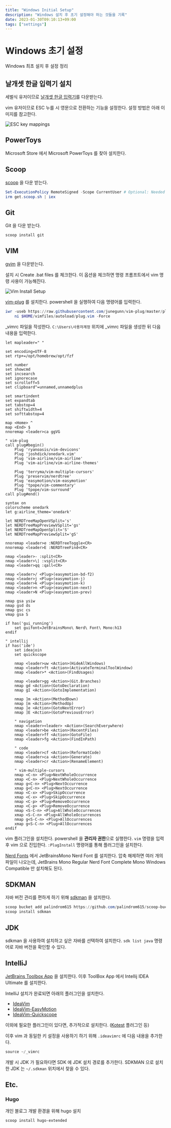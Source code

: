 ```yaml
---
title: "Windows Initial Setup"
description: "Windows 설치 후 초기 설정해야 하는 것들을 기록"
date: 2023-01-30T09:10:13+09:00
tags: ["settings"]
---
```


# Windows 초기 설정

Windows 최초 설치 후 설정 정리

## 날개셋 한글 입력기 설치

세벌식 유저이므로 [날개셋 한글 입력기](http://moogi.new21.org/ngs_download.htm)를 다운받는다.

vim 유저이므로 ESC 누를 시 영문으로 전환하는 기능을 설정한다. 설정 방법은 아래 이미지를 참고한다.

![ESC key mappings](/images/notes/esc-key-mappings.png)

## PowerToys

Microsoft Store 에서 Microsoft PowerToys 를 찾아 설치한다.

## Scoop

[scoop](https://scoop.sh/) 을 다운 받는다.

```powershell
Set-ExecutionPolicy RemoteSigned -Scope CurrentUser # Optional: Needed to run a remote script the first time
irm get.scoop.sh | iex
```

## Git

Git 을 다운 받는다.

```powershell
scoop install git
```

## VIM

[gvim](https://www.vim.org/download.php) 을 다운받는다.

설치 시 Create .bat files 를 체크한다. 이 옵션을 체크하면 명령 프롬프트에서 vim 명령 사용이 가능해진다.

![Vim Install Setup](/images/notes/vim-create-bat-files.png)

[vim-plug](https://github.com/junegunn/vim-plug) 를 설치한다. powershell 을 실행하여 다음 명령어를 입력한다.

```powershell
iwr -useb https://raw.githubusercontent.com/junegunn/vim-plug/master/plug.vim |`
    ni $HOME/vimfiles/autoload/plug.vim -Force
```

_vimrc 파일을 작성한다. `C:\Users\사용자계정` 위치에 _vimrc 파일을 생성한 뒤 다음 내용을 입력한다.

```
let mapleader=" "

set encoding=UTF-8
set rtp+=/opt/homebrew/opt/fzf

set number
set showcmd
set incsearch
set ignorecase
set scrolloff=5
set clipboard^=unnamed,unnamedplus

set smartindent
set expandtab
set tabstop=4
set shiftwidth=4
set softtabstop=4

map <Home> ^
map <End> $
nnoremap <leader>ca ggVG

" vim-plug
call plug#begin()
    Plug 'ryanoasis/vim-devicons'
    Plug 'joshdick/onedark.vim'
    Plug 'vim-airline/vim-airline'
    Plug 'vim-airline/vim-airline-themes'

    Plug 'terryma/vim-multiple-cursors'
    Plug 'preservim/nerdtree'
    Plug 'easymotion/vim-easymotion'
    Plug 'tpope/vim-commentary'
    Plug 'tpope/vim-surround'
call plug#end()

syntax on
colorscheme onedark
let g:airline_theme='onedark'

let NERDTreeMapOpenVSplit='s'
let NERDTreeMapPreviewVSplit='gs'
let NERDTreeMapOpenSplit='S'
let NERDTreeMapPreviewSplit='gS'

nnoremap <leader>e :NERDTreeToggle<CR>
nnoremap <leader>E :NERDTreeFind<CR>

nmap <leader>- :split<CR>
nmap <leader>\| :vsplit<CR>
nmap <leader>qq :qall<CR>

nmap <leader>/ <Plug>(easymotion-bd-f2)
nmap <leader>j <Plug>(easymotion-j)
nmap <leader>k <Plug>(easymotion-k)
nmap <leader>n <Plug>(easymotion-next)
nmap <leader>N <Plug>(easymotion-prev)

nmap gsa ysiw
nmap gsd ds
nmap gsc cs
vmap gsa S

if has('gui_running')
    set guifont=JetBrainsMono\ Nerd\ Font\ Mono:h13
endif

" intellij
if has('ide')
    set ideajoin
    set quickscope 

    nmap <leader>uw <Action>(HideAllWindows)
    nmap <leader>ft <Action>(ActivateTerminalToolWindow)
    nmap <leader>* <Action>(FindUsages)

    nmap <leader>gg <Action>(Git.Branches)
    nmap gd <Action>(GotoDeclaration)
    nmap gI <Action>(GotoImplementation)

    nmap ]m <Action>(MethodDown)
    nmap [m <Action>(MethodUp)
    nmap ]e <Action>(GotoNextError)
    nmap ]E <Action>(GotoPreviousError)

    " navigation
    nmap <leader><leader> <Action>(SearchEverywhere)
    nmap <leader>be <Action>(RecentFiles)
    nmap <leader>ff <Action>(GotoFile)
    nmap <leader>fg <Action>(FindInPath)

    " code
    nmap <leader>cf <Action>(ReformatCode)
    nmap <leader>ca <Action>(Generate)
    nmap <leader>cr <Action>(RenameElement)

    " vim-multiple-cursors
    nmap <C-n> <Plug>NextWholeOccurrence
    xmap <C-n> <Plug>NextWholeOccurrence
    nmap g<C-n> <Plug>NextOccurrence
    xmap g<C-n> <Plug>NextOccurrence
    nmap <C-x> <Plug>SkipOccurrence
    xmap <C-x> <Plug>SkipOccurrence
    nmap <C-p> <Plug>RemoveOccurrence
    xmap <C-p> <Plug>RemoveOccurrence
    nmap <S-C-n> <Plug>AllWholeOccurrences
    xmap <S-C-n> <Plug>AllWholeOccurrences
    nmap g<S-C-n> <Plug>AllOccurrences
    xmap g<S-C-n> <Plug>AllOccurrences
endif
```

vim 플러그인을 설치한다. powershell 을 **관리자 권한**으로 실행한다.  `vim` 명령을 입력 후 vim 으로 진입한다. `:PlugInstall` 명령어를 통해 플러그인을 설치한다.

[Nerd Fonts](https://www.nerdfonts.com/font-downloads) 에서 JetBrainsMono Nerd Font 를 설치한다. 압축 해제하면 여러 개의 파일이 나오는데, JetBrains Mono Regular Nerd Font Complete Mono Windows Compatible 만 설치해도 된다.

## SDKMAN

자바 버전 관리를 편하게 하기 위해 [sdkman](https://sdkman.io/) 을 설치한다.

```powershell
scoop bucket add palindrom615 https://github.com/palindrom615/scoop-bucket
scoop install sdkman
```

## JDK

sdkman 을 사용하여 설치하고 싶은 자바를 선택하여 설치한다. `sdk list java` 명령어로 자바 버전을 확인할 수 있다.

## IntelliJ

[JetBrains Toolbox App](https://www.jetbrains.com/toolbox-app/) 을 설치한다. 이후 ToolBox App 에서 Intellij IDEA Ultimate 를 설치한다.

IntelliJ 설치가 완료되면 아래의 플러그인을 설치한다.

* [IdeaVim](https://plugins.jetbrains.com/plugin/164-ideavim)
* [IdeaVim-EasyMotion](https://plugins.jetbrains.com/plugin/13360-ideavim-easymotion)
* [IdeaVim-Quickscope](https://plugins.jetbrains.com/plugin/19417-ideavim-quickscope)

이외에 필요한 플러그인이 있다면, 추가적으로 설치한다.  ([Kotest](https://plugins.jetbrains.com/plugin/14080-kotest) 플러그인 등)

이후 vim 과 동일한 키 설정을 사용하기 하기 위해 `.ideavimrc` 에 다음 내용을 추가한다.

```powershell
source ~/_vimrc 
```

개발 시 JDK 가 필요하다면 SDK 에 JDK 설치 경로를 추가한다. SDKMAN 으로 설치한 JDK 는 `~/.sdkman` 위치에서 찾을 수 있다.

## Etc.

### Hugo

개인 블로그 개발 환경을 위해 hugo 설치

```powershell
scoop install hugo-extended
```
